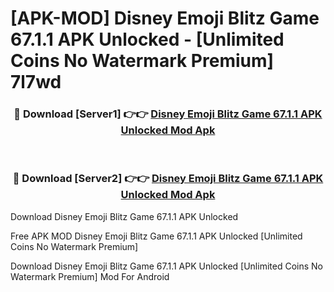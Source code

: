# [APK-MOD] Disney Emoji Blitz Game 67.1.1 APK Unlocked - [Unlimited Coins No Watermark Premium] 7l7wd



<div align="center">
<h3>🔴 Download [Server1] 👉👉 <a href="https://momento.my/?title=Disney_Emoji_Blitz_Game_67.1.1_APK_Unlocked">Disney Emoji Blitz Game 67.1.1 APK Unlocked Mod Apk</a></h3><br>

<h3>🔴 Download [Server2] 👉👉 <a href="https://momento.my/?title=Disney_Emoji_Blitz_Game_67.1.1_APK_Unlocked">Disney Emoji Blitz Game 67.1.1 APK Unlocked Mod Apk</a></h3>
</div>



Download Disney Emoji Blitz Game 67.1.1 APK Unlocked 

Free APK MOD Disney Emoji Blitz Game 67.1.1 APK Unlocked [Unlimited Coins No Watermark Premium]

Download Disney Emoji Blitz Game 67.1.1 APK Unlocked [Unlimited Coins No Watermark Premium] Mod For Android
